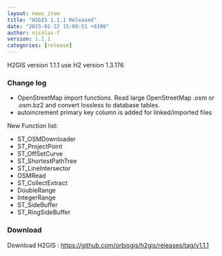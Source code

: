 ```yaml
---
layout: news_item
title: "H2GIS 1.1.1 Released"
date: "2015-01-22 15:00:51 +0100"
author: nicolas-f
version: 1.1.1
categories: [release]
---
```

H2GIS version 1.1.1 use H2 version 1.3.176

### Change log ###

 * OpenStreetMap import functions. Read large OpenStreetMap .osm or .osm.bz2 and convert lossless to database tables.
 * autoincrement primary key column is added for linked/imported files

New Function list:

 * ST_OSMDownloader
 * ST_ProjectPoint
 * ST_OffSetCurve
 * ST_ShortestPathTree
 * ST_LineIntersector
 * OSMRead
 * ST_CollectExtract
 * DoubleRange
 * IntegerRange
 * ST_SideBuffer
 * ST_RingSideBuffer

### Download ###

Download H2GIS : <a href="https://github.com/orbisgis/h2gis/releases/tag/v1.1.1" target="_blank">https://github.com/orbisgis/h2gis/releases/tag/v1.1.1</a>
